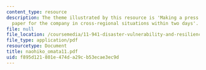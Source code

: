 ```yaml
---
content_type: resource
description: The theme illustrated by this resource is 'Making a press conference
  paper for the company in cross-regional situations within two days'.
file: null
file_location: /coursemedia/11-941-disaster-vulnerability-and-resilience-spring-2005/f895d121801e474da29cb53ecae3ec9d_naohiko_omata11.pdf
file_type: application/pdf
resourcetype: Document
title: naohiko_omata11.pdf
uid: f895d121-801e-474d-a29c-b53ecae3ec9d
---
```

